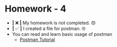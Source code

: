 # Homework - 4

* **|** ❌ **|** My homework is not completed. 😞
* **|** ✅ **|** I created a file for postman. 🤓
* You can read and learn basic usage of postman
  * [Postman Tutorial](Postman.md)
